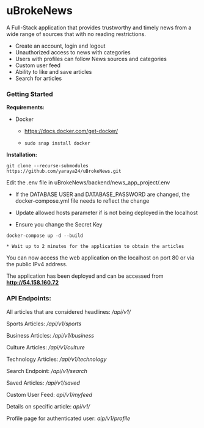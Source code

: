 # uBrokeNews 

A Full-Stack application that provides trustworthy and timely news from a wide range of sources that with no reading restrictions. 

- Create an account, login and logout
- Unauthorized access to news with categories
- Users with profiles can follow News sources and categories
- Custom user feed
- Ability to like and save articles
- Search for articles



### Getting Started

**Requirements:**

- Docker 

  - https://docs.docker.com/get-docker/ 

  - ```
    sudo snap install docker 
    ```

**Installation:**

```
git clone --recurse-submodules https://github.com/yaraya24/uBrokeNews.git
```

Edit the .env file in uBrokeNews/backend/news_app_project/.env

* If the DATABASE USER and DATABASE_PASSWORD are changed, the docker-compose.yml file needs to reflect the change

* Update allowed hosts parameter if is not being deployed in the localhost
* Ensure you change the Secret Key 

```
docker-compose up -d --build

* Wait up to 2 minutes for the application to obtain the articles
```

You can now access the web application on the localhost on port 80 or via the public IPv4 address.

The application has been deployed and can be accessed from **http://54.158.160.72**



### API Endpoints:

All articles that are considered headlines: */api/v1/* 

Sports Articles: */api/v1/sports* 

Business Articles: */api/v1/business*

Culture Articles: */api/v1/culture*

Technology Articles: */api/v1/technology*

Search Endpoint: */api/v1/search*

Saved Articles: */api/v1/saved*

Custom User Feed: *api/v1/myfeed*

Details on specific article: *api/v1/<id>*

Profile page for authenticated user: *aip/v1/profile*



